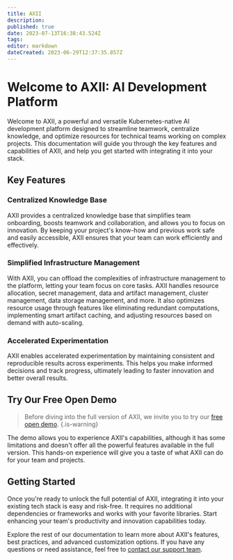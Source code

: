 ```yaml
---
title: AXII
description: 
published: true
date: 2023-07-13T16:38:43.524Z
tags: 
editor: markdown
dateCreated: 2023-06-29T12:37:35.857Z
---
```


# Welcome to AXII: AI Development Platform

Welcome to AXII, a powerful and versatile Kubernetes-native AI development platform designed to streamline teamwork, centralize knowledge, and optimize resources for technical teams working on complex projects. This documentation will guide you through the key features and capabilities of AXII, and help you get started with integrating it into your stack.

## Key Features

### Centralized Knowledge Base

AXII provides a centralized knowledge base that simplifies team onboarding, boosts teamwork and collaboration, and allows you to focus on innovation. By keeping your project's know-how and previous work safe and easily accessible, AXII ensures that your team can work efficiently and effectively.

### Simplified Infrastructure Management

With AXII, you can offload the complexities of infrastructure management to the platform, letting your team focus on core tasks. AXII handles resource allocation, secret management, data and artifact management, cluster management, data storage management, and more. It also optimizes resource usage through features like eliminating redundant computations, implementing smart artifact caching, and adjusting resources based on demand with auto-scaling.

### Accelerated Experimentation

AXII enables accelerated experimentation by maintaining consistent and reproducible results across experiments. This helps you make informed decisions and track progress, ultimately leading to faster innovation and better overall results.

## Try Our Free Open Demo
> Before diving into the full version of AXII, we invite you to try our [free open demo](https://demo.axii.ai).
{.is-warning}

The demo allows you to experience AXII's capabilities, although it has some limitations and doesn't offer all the powerful features available in the full version. This hands-on experience will give you a taste of what AXII can do for your team and projects.

## Getting Started

Once you're ready to unlock the full potential of AXII, integrating it into your existing tech stack is easy and risk-free. It requires no additional dependencies or frameworks and works with your favorite libraries. Start enhancing your team's productivity and innovation capabilities today.

Explore the rest of our documentation to learn more about AXII's features, best practices, and advanced customization options. If you have any questions or need assistance, feel free to [contact our support team](mailto:hello@impeccable.ai).